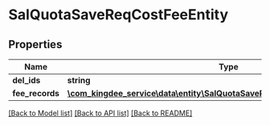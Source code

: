 # SalQuotaSaveReqCostFeeEntity

## Properties
Name | Type | Description | Notes
------------ | ------------- | ------------- | -------------
**del_ids** | **string** |  | [optional] 
**fee_records** | [**\com_kingdee_service\data\entity\SalQuotaSaveReqCostFeeEntityCostFeeRows[]**](SalQuotaSaveReqCostFeeEntityCostFeeRows.md) |  | [optional] 

[[Back to Model list]](../README.md#documentation-for-models) [[Back to API list]](../README.md#documentation-for-api-endpoints) [[Back to README]](../README.md)


